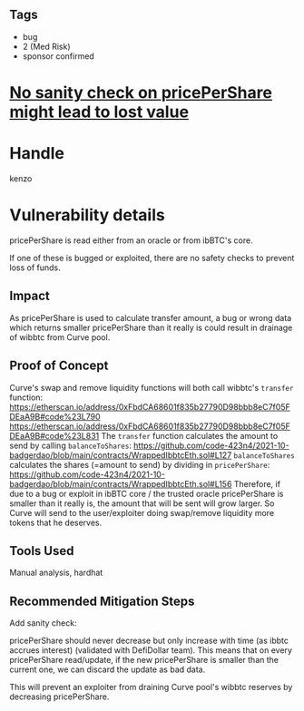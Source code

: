 ## Tags

- bug
- 2 (Med Risk)
- sponsor confirmed

# [No sanity check on pricePerShare might lead to lost value](https://github.com/code-423n4/2021-10-badgerdao-findings/issues/68) 

# Handle

kenzo


# Vulnerability details

pricePerShare is read either from an oracle or from ibBTC's core.

If one of these is bugged or exploited, there are no safety checks to prevent loss of funds.

## Impact
As pricePerShare is used to calculate transfer amount, a bug or wrong data which returns smaller pricePerShare than it really is could result in drainage of wibbtc from Curve pool.

## Proof of Concept
Curve's swap and remove liquidity functions will both call wibbtc's `transfer` function:
https://etherscan.io/address/0xFbdCA68601f835b27790D98bbb8eC7f05FDEaA9B#code%23L790
https://etherscan.io/address/0xFbdCA68601f835b27790D98bbb8eC7f05FDEaA9B#code%23L831
The `transfer` function calculates the amount to send by calling `balanceToShares`:
https://github.com/code-423n4/2021-10-badgerdao/blob/main/contracts/WrappedIbbtcEth.sol#L127
`balanceToShares` calculates the shares (=amount to send) by dividing in `pricePerShare`:
https://github.com/code-423n4/2021-10-badgerdao/blob/main/contracts/WrappedIbbtcEth.sol#L156
Therefore, if due to a bug or exploit in ibBTC core / the trusted oracle pricePerShare is smaller than it really is, the amount that will be sent will grow larger. So Curve will send to the user/exploiter doing swap/remove liquidity more tokens that he deserves.

## Tools Used
Manual analysis, hardhat

## Recommended Mitigation Steps
Add sanity check:

pricePerShare should never decrease but only increase with time (as ibbtc accrues interest) (validated with DefiDollar team). This means that on every pricePerShare read/update, if the new pricePerShare is smaller than the current one, we can discard the update as bad data. 

This will prevent an exploiter from draining Curve pool's wibbtc reserves by decreasing pricePerShare.

